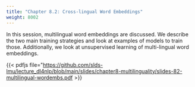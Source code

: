 ```yaml
---
title: "Chapter 8.2: Cross-lingual Word Embeddings"
weight: 8002
---
```


In this session, multilingual word embeddings are discussed. We describe the two main training strategies and look at examples of models to train those. Additionally, we look at unsupervised learning of multi-lingual word embeddings.

<!--more-->

{{< pdfjs file="https://github.com/slds-lmu/lecture_dl4nlp/blob/main/slides/chapter8-multilinguality/slides-82-multilingual-wordembs.pdf >}}
